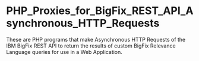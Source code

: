 # PHP_Proxies_for_BigFix_REST_API_Asynchronous_HTTP_Requests
These are PHP programs that make Asynchronous HTTP Requests of the IBM BigFix REST API to return the results of custom BigFix Relevance Language queries for use in a Web Application.
